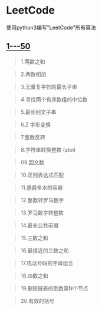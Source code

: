 # LeetCode
使用python3编写"LeetCode"所有算法

## [1---50](/1---50)

> 1.两数之和

> 2.两数相加

> 3.无重复字符的最长子串

> 4.寻找两个有序数组的中位数

> 5.最长回文子串

> 6.Z 字形变换

> 7.整数反转

> 8.字符串转换整数 (atoi)

> 09.回文数

> 10.正则表达式匹配

> 11.盛最多水的容器

> 12.整数转罗马数字

> 13.罗马数字转整数

> 14.最长公共前缀

> 15.三数之和

> 16.最接近的三数之和

> 17.电话号码的字母组合
   
> 18.四数之和
 
> 19.删除链表的倒数第N个节点

> 20.有效的括号
